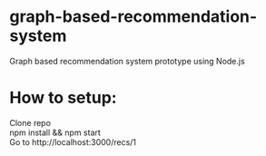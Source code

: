 # graph-based-recommendation-system
Graph based recommendation system prototype using Node.js


# How to setup:
Clone repo<br>
npm install && npm start<br>
Go to http://localhost:3000/recs/1
